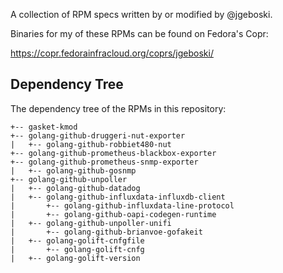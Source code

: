 A collection of RPM specs written by or modified by @jgeboski.

Binaries for my of these RPMs can be found on Fedora's Copr:

https://copr.fedorainfracloud.org/coprs/jgeboski/


## Dependency Tree

The dependency tree of the RPMs in this repository:

```
+-- gasket-kmod
+-- golang-github-druggeri-nut-exporter
|   +-- golang-github-robbiet480-nut
+-- golang-github-prometheus-blackbox-exporter
+-- golang-github-prometheus-snmp-exporter
|   +-- golang-github-gosnmp
+-- golang-github-unpoller
|   +-- golang-github-datadog
|   +-- golang-github-influxdata-influxdb-client
|       +-- golang-github-influxdata-line-protocol
|       +-- golang-github-oapi-codegen-runtime
|   +-- golang-github-unpoller-unifi
|       +-- golang-github-brianvoe-gofakeit
|   +-- golang-golift-cnfgfile
|       +-- golang-golift-cnfg
|   +-- golang-golift-version
```
